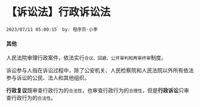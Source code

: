 # 【诉讼法】行政诉讼法
`2023/07/11 05:00:15  by: 程序员·小李`

#### 其他

人民法院审理行政案件，依法实行`合议、回避、公开审判和两审终审`制度。

诉讼参与人指在诉讼过程中，除了公安机关、人民检察院和人民法院以外所有依法参与诉讼的公民、法人和其他组织。

**行政复议**既审查行政行为的`合法性`，也审查行政行为的`合理性`，但是**行政诉讼**只审查行政行为的`合法性`。

